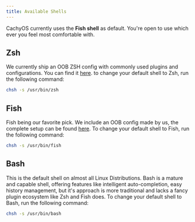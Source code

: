 ```yaml
---
title: Available Shells
---
```


CachyOS currently uses the **Fish shell** as default.
You're open to use which ever you feel most comfortable with.

## Zsh

We currently ship an OOB ZSH config with commonly used plugins and configurations.
You can find it [here](https://github.com/CachyOS/cachyos-zsh-config).
to change your default shell to Zsh, run the following command:

```bash
chsh -s /usr/bin/zsh
```

## Fish

Fish being our favorite pick. We include an OOB config made by us, the complete setup can be found [here](https://github.com/CachyOS/cachyos-fish-config).
To change your default shell to Fish, run the following command:

```bash
chsh -s /usr/bin/fish
```

## Bash

This is the default shell on almost all Linux Distributions. Bash is a mature and capable shell, offering features like intelligent auto-completion, easy history management, but it's approach is more traditional and lacks a fancy plugin ecosystem like Zsh and Fish does. To change your default shell to Bash, run the following command:

```bash
chsh -s /usr/bin/bash
```

